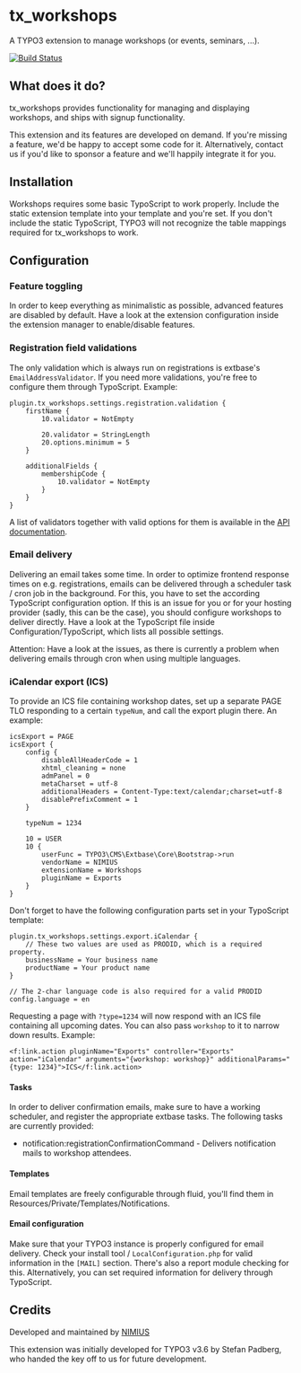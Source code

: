 # tx_workshops
A TYPO3 extension to manage workshops (or events, seminars, ...).

[![Build Status](https://travis-ci.org/nimius/tx_workshops.png)](https://travis-ci.org/nimius/tx_workshops)

## What does it do?
tx_workshops provides functionality for managing and displaying workshops, and ships with signup functionality.

This extension and its features are developed on demand. If you're missing a feature, we'd be happy to accept some code for it. Alternatively, contact us if you'd like to sponsor a feature and we'll happily integrate it for you.

## Installation
Workshops requires some basic TypoScript to work properly. Include the static extension template into your template and you're set. If you don't include the static TypoScript, TYPO3 will not recognize the table mappings required for tx_workshops to work.

## Configuration

### Feature toggling
In order to keep everything as minimalistic as possible, advanced features are disabled by default. Have a look at the extension configuration inside the extension manager to enable/disable features.

### Registration field validations
The only validation which is always run on registrations is extbase's `EmailAddressValidator`. If you need more validations, you're free to configure them through TypoScript. Example:

	plugin.tx_workshops.settings.registration.validation {
		firstName {
			10.validator = NotEmpty
			
			20.validator = StringLength
			20.options.minimum = 5
		}
        
        additionalFields {
            membershipCode {
                10.validator = NotEmpty
            }
        }
	}

A list of validators together with valid options for them is available in the [API documentation](https://typo3.org/api/typo3cms/class_t_y_p_o3_1_1_c_m_s_1_1_extbase_1_1_validation_1_1_validator_1_1_boolean_validator.html).

### Email delivery
Delivering an email takes some time. In order to optimize frontend response times on e.g. registrations, emails can be delivered through a scheduler task / cron job in the background. For this, you have to set the according TypoScript configuration option. If this is an issue for you or for your hosting provider (sadly, this can be the case), you should configure workshops to deliver directly. Have a look at the TypoScript file inside Configuration/TypoScript, which lists all possible settings.

Attention: Have a look at the issues, as there is currently a problem when delivering emails through cron when using multiple languages.

### iCalendar export (ICS)
To provide an ICS file containing workshop dates, set up a separate PAGE TLO responding to a certain `typeNum`, and call the export plugin there. An example:

	icsExport = PAGE
	icsExport {
		config {
			disableAllHeaderCode = 1
			xhtml_cleaning = none
			admPanel = 0
			metaCharset = utf-8
			additionalHeaders = Content-Type:text/calendar;charset=utf-8
			disablePrefixComment = 1
		}
		
		typeNum = 1234
		
		10 = USER
		10 {
			userFunc = TYPO3\CMS\Extbase\Core\Bootstrap->run
			vendorName = NIMIUS
			extensionName = Workshops
			pluginName = Exports
		}
	}

Don't forget to have the following configuration parts set in your TypoScript template:

	plugin.tx_workshops.settings.export.iCalendar {
		// These two values are used as PRODID, which is a required property.
		businessName = Your business name
		productName = Your product name
	}
	
	// The 2-char language code is also required for a valid PRODID
	config.language = en

Requesting a page with `?type=1234` will now respond with an ICS file containing all upcoming dates. You can also pass `workshop` to it to narrow down results. Example:

	<f:link.action pluginName="Exports" controller="Exports" action="iCalendar" arguments="{workshop: workshop}" additionalParams="{type: 1234}">ICS</f:link.action>

#### Tasks
In order to deliver confirmation emails, make sure to have a working scheduler, and register the appropriate extbase tasks. The following tasks are currently provided:

 * notification:registrationConfirmationCommand - Delivers notification mails to workshop attendees.

#### Templates
Email templates are freely configurable through fluid, you'll find them in Resources/Private/Templates/Notifications.

#### Email configuration
Make sure that your TYPO3 instance is properly configured for email delivery. Check your install tool / `LocalConfiguration.php` for valid information in the `[MAIL]` section. There's also a report module checking for this. Alternatively, you can set required information for delivery through TypoScript. 

## Credits
Developed and maintained by [NIMIUS](http://www.nimius.net)

This extension was initially developed for TYPO3 v3.6 by Stefan Padberg, who handed the key off to us for future development.